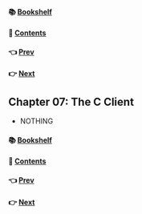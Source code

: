 #### &#x1F4DA; [Bookshelf](../)
#### &#x1F4DC; [Contents](./README.md#contents)
#### &#x1F448; [Prev](./Ch06_ZooKeeper_Caveat_Emptor.md)
#### &#x1F449; [Next](./Ch08_Curator_A_High_Level_API_for_ZooKeeper.md)

## Chapter 07: The C Client

- NOTHING

#### &#x1F4DA; [Bookshelf](../)
#### &#x1F4DC; [Contents](./README.md#contents)
#### &#x1F448; [Prev](./Ch06_ZooKeeper_Caveat_Emptor.md)
#### &#x1F449; [Next](./Ch08_Curator_A_High_Level_API_for_ZooKeeper.md)